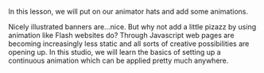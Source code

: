 In this lesson, we will put on our animator hats and add some animations.

Nicely illustrated banners are…nice. But why not add a little pizazz by using animation like Flash websites do? 
Through Javascript web pages are becoming increasingly less static and all sorts of creative possibilities are opening up. 
In this studio, we will learn the basics of setting up a continuous animation which can be applied pretty much anywhere.
